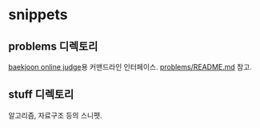# snippets

## problems 디렉토리

[baekjoon online judge]용 커맨드라인 인터페이스. [problems/README.md] 참고.

## stuff 디렉토리

알고리즘, 자료구조 등의 스니펫.

[problems/readme.md]: https://github.com/lens0021/practice/blob/master/problems/README.md
[baekjoon online judge]: https://www.acmicpc.net/
